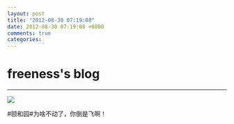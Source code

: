 ```yaml
---
layout: post
title: "2012-08-30 07:19:08"
date: 2012-08-30 07:19:08 +0800
comments: true
categories: 
---
```


# freeness's blog

----------

![](http://okqmqrbgo.bkt.clouddn.com/201208300719081.jpg)

>
\#颐和园\#为啥不动了，你倒是飞啊！